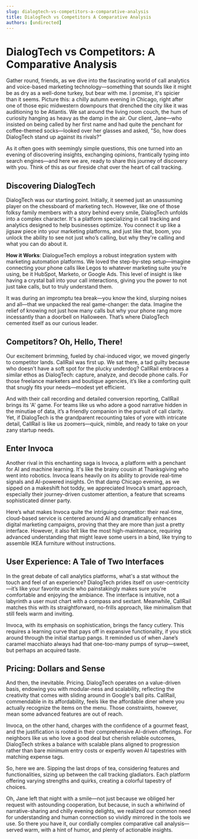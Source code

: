 ```yaml
---
slug: dialogtech-vs-competitors-a-comparative-analysis
title: DialogTech vs Competitors A Comparative Analysis
authors: [undirected]
---
```



# DialogTech vs Competitors: A Comparative Analysis

Gather round, friends, as we dive into the fascinating world of call analytics and voice-based marketing technology—something that sounds like it might be as dry as a well-done turkey, but bear with me. I promise, it's spicier than it seems. Picture this: a chilly autumn evening in Chicago, right after one of those epic midwestern downpours that drenched the city like it was auditioning to be Atlantis. We sat around the living room couch, the hum of curiosity hanging as heavy as the damp in the air. Our client, Jane—who insisted on being called by her first name and had quite the penchant for coffee-themed socks—looked over her glasses and asked, "So, how does DialogTech stand up against its rivals?" 

As it often goes with seemingly simple questions, this one turned into an evening of discovering insights, exchanging opinions, frantically typing into search engines—and here we are, ready to share this journey of discovery with you. Think of this as our fireside chat over the heart of call tracking.

## Discovering DialogTech

DialogTech was our starting point. Initially, it seemed just an unassuming player on the chessboard of marketing tech. However, like one of those folksy family members with a story behind every smile, DialogTech unfolds into a complex character. It's a platform specializing in call tracking and analytics designed to help businesses optimize. You connect it up like a jigsaw piece into your marketing platforms, and just like that, boom, you unlock the ability to see not just who’s calling, but why they're calling and what you can do about it.

**How it Works**: DialogueTech employs a robust integration system with marketing automation platforms. We loved the step-by-step setup—imagine connecting your phone calls like Legos to whatever marketing suite you’re using, be it HubSpot, Marketo, or Google Ads. This level of insight is like having a crystal ball into your call interactions, giving you the power to not just take calls, but to truly understand them. 

It was during an impromptu tea break—you know the kind, slurping noises and all—that we unpacked the real game-changer: the data. Imagine the relief of knowing not just how many calls but why your phone rang more incessantly than a doorbell on Halloween. That’s where DialogTech cemented itself as our curious leader. 

## Competitors? Oh, Hello, There!

Our excitement brimming, fueled by chai-induced vigor, we moved gingerly to competitor lands. CallRail was first up. We sat there, a tad guilty because who doesn't have a soft spot for the plucky underdog? CallRail embraces a similar ethos as DialogTech: capture, analyze, and decode phone calls. For those freelance marketers and boutique agencies, it’s like a comforting quilt that snugly fits your needs—modest yet efficient.

And with their call recording and detailed conversion reporting, CallRail brings its 'A' game. For teams like us who adore a good narrative hidden in the minutiae of data, it’s a friendly companion in the pursuit of call clarity. Yet, if DialogTech is the grandparent recounting tales of yore with intricate detail, CallRail is like us zoomers—quick, nimble, and ready to take on your zany startup needs.

## Enter Invoca

Another rival in this enchanting saga is Invoca, a platform with a penchant for AI and machine learning. It's like the brainy cousin at Thanksgiving who went into robotics. Invoca leans heavily on its ability to provide real-time signals and AI-powered insights. On that damp Chicago evening, as we sipped on a makeshift hot toddy, we appreciated Invoca’s smart approach, especially their journey-driven customer attention, a feature that screams sophisticated dinner party.

Here’s what makes Invoca quite the intriguing competitor: their real-time, cloud-based service is centered around AI and dramatically enhances digital marketing campaigns, proving that they are more than just a pretty interface. However, it also felt like the most high-maintenance, requiring advanced understanding that might leave some users in a bind, like trying to assemble IKEA furniture without instructions.

## User Experience: A Tale of Two Interfaces

In the great debate of call analytics platforms, what's a stat without the touch and feel of an experience? DialogTech prides itself on user-centricity—it’s like your favorite uncle who painstakingly makes sure you're comfortable and enjoying the ambiance. The interface is intuitive, not a labyrinth a user must chart with a compass and sextant. Meanwhile, CallRail matches this with its straightforward, no-frills approach, like minimalism that still feels warm and inviting.

Invoca, with its emphasis on sophistication, brings the fancy cutlery. This requires a learning curve that pays off in expansive functionality, if you stick around through the initial startup pangs. It reminded us of when Jane’s caramel macchiato always had that one-too-many pumps of syrup—sweet, but perhaps an acquired taste.

## Pricing: Dollars and Sense

And then, the inevitable. Pricing. DialogTech operates on a value-driven basis, endowing you with modular-ness and scalability, reflecting the creativity that comes with sliding around in Google's ball pits. CallRail, commendable in its affordability, feels like the affordable diner where you actually recognize the items on the menu. Those constraints, however, mean some advanced features are out of reach.

Invoca, on the other hand, charges with the confidence of a gourmet feast, and the justification is rooted in their comprehensive AI-driven offerings. For neighbors like us who love a good deal but cherish reliable outcomes, DialogTech strikes a balance with scalable plans aligned to progression rather than bare minimum entry costs or expertly woven AI tapestries with matching expense tags. 

So, here we are. Sipping the last drops of tea, considering features and functionalities, sizing up between the call tracking gladiators. Each platform offering varying strengths and quirks, creating a colorful tapestry of choices.

Oh, Jane left that night with a smile—not just because we obliged her request with astounding cooperation, but because, in such a whirlwind of narrative-sharing and chilly evening delights, we realized our common need for understanding and human connection so vividly mirrored in the tools we use. So there you have it, our cordially complex comparative call analysis—served warm, with a hint of humor, and plenty of actionable insights.